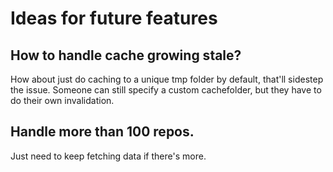 # Ideas for future features

## How to handle cache growing stale?
How about just do caching to a unique tmp folder by default, that'll sidestep the issue. 
Someone can still specify a custom cachefolder, but they have to do their own invalidation.


## Handle more than 100 repos.
Just need to keep fetching data if there's more.
